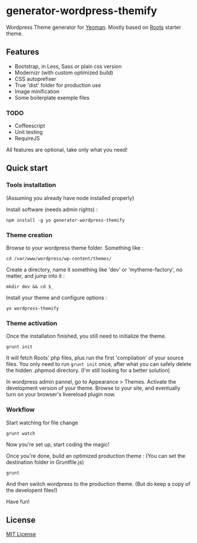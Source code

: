 # generator-wordpress-themify

Wordpress Theme generator for [Yeoman](http://yeoman.io).
Mostly based on [Roots](https://github.com/roots/roots) starter theme.


## Features

* Bootstrap, in Less, Sass or plain css version
* Modernizr (with custom optimized build) 
* CSS autoprefixer
* True 'dist' folder for production use
* Image minification
* Some boilerplate exemple files

### TODO

* Coffeescript
* Unit testing
* RequireJS


All features are optional, take only what you need!


## Quick start


### Tools installation

(Assuming you already have node installed properly)

Install software (needs admin rights) :

```
npm install -g yo generator-wordpress-themify
```

### Theme creation

Browse to your wordpress theme folder. Something like :

```
cd /var/www/wordpress/wp-content/themes/
```

Create a directory, name it something like 'dev' or 'mytheme-factory', no matter, and jump into it :

```
mkdir dev && cd $_
```

Install your theme and configure options :

```
yo wordpress-themify
```

### Theme activation

Once the installation finished, you still need to initialize the theme.

```
grunt init
```
It will fetch Roots' php files, plus run the first 'compilation' of your source files.
You only need to run ```grunt init``` once, after what you can safely delete the hidden .phpmod directory.
(I'm still looking for a better solution)

In wordpress admin pannel, go to Appearance > Themes. Activate the development version of your theme. Browse to your site, and eventually turn on your browser's livereload plugin now.


### Workflow

Start watching for file change

```
grunt watch
```

Now you're set up, start coding the magic!

Once you're done, build an optimized production theme :
(You can set the destination folder in Gruntfile.js)

```
grunt
```
And then switch wordpress to the production theme.
(But do keep a copy of the developent files!)


Have fun!





## License

[MIT License](http://en.wikipedia.org/wiki/MIT_License)
